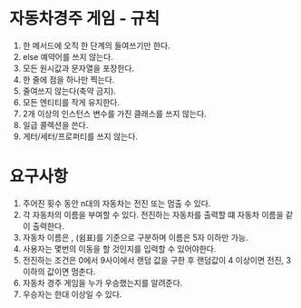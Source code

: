 # 자동차경주 게임 - 규칙
1. 한 메서드에 오직 한 단계의 들여쓰기만 한다.
2. else 예약어를 쓰지 않는다.
3. 모든 원시값과 문자열을 포장한다.
4. 한 줄에 점을 하나만 찍는다.
5. 줄여쓰지 않는다(축약 금지).
6. 모든 엔티티를 작게 유지한다.
7. 2개 이상의 인스턴스 변수를 가진 클래스를 쓰지 않는다.
8. 일급 콜렉션을 쓴다.
9. 게터/세터/프로퍼티를 쓰지 않는다.
# 요구사항
1. 주어진 횟수 동안 n대의 자동차는 전진 또는 멈출 수 있다.
2. 각 자동차의 이름을 부여할 수 있다. 전진하는 자동차를 출력할 떄 자동차 이름을 같이 출력한다.
3. 자동차 이름은 , (쉼표)를 기준으로 구분하며 이름은 5자 이하만 가능.
4. 사용자는 몇번의 이동을 할 것인지를 입력할 수 있어야한다.
5. 전진하는 조건은 0에서 9사이에서 랜덤 값을 구한 후 랜덤값이 4 이상이면 전진, 3이하의 값이면 멈춘다.
6. 자동차 경주 게임을 누가 우승했는지를 알려준다.
7. 우승자는 한대 이상일 수 있다.